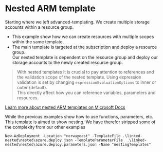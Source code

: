 # Nested ARM template

Starting where we left advanced-templating. We create multiple storage accounts within a resource group.  

- This example show how we can create resources with multiple scopes within the same template.  
- The main template is targeted at the subscription and deploy a resource group.  
Our nested template is dependent on the resource group and deploy our storage accounts to the newly created resource group.

> With nested templates it is crucial to pay attention to references and the validation scope of the nested template. Using expression validation is set by changing `expressionEvaluationOptions` to inner or outer (default).  
This directly affect how you can reference variables, parameters and resources.

[Learn more about nested ARM templates on Microsoft Docs](https://docs.microsoft.com/en-us/azure/azure-resource-manager/templates/linked-templates?WT.mc_id=AZ-MVP-5003437)

While the previous examples show how to use functions, parameters, etc. This template is aimed to show nesting. We have therefor stripped some of the complexity from our other examples

`New-AzDeployment -Location "norwayeast" -TemplateFile .\linked-nested\nested\azure.deploy.json -TemplateParameterFile 
.\linked-nested\nested\azure.deploy.parameters.json -Name "nestingTemplates"`
